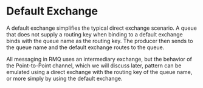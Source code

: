 # Default Exchange #

A default exchange simplifies the typical direct exchange scenario. A queue that does not supply a routing key when binding to a default exchange binds with the queue name as the routing key. The producer then sends to the queue name and the default exchange routes to the queue.

All messaging in RMQ uses an intermediary exchange, but the behavior of the Point-to-Point channel, which we will discuss later, pattern can be emulated using a direct exchange with the routing key of the queue name, or more simply by using the default exchange.